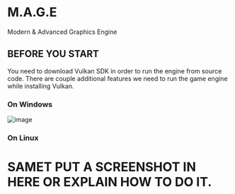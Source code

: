 # M.A.G.E
Modern & Advanced Graphics Engine

## BEFORE YOU START
You need to download Vulkan SDK in order to run the engine from source code. There are couple additional features we need to run the game engine while installing Vulkan.

### On Windows
![image](https://github.com/user-attachments/assets/f509e9d6-8a85-4ed6-94ba-51fbe80b6caa)

### On Linux
# SAMET PUT A SCREENSHOT IN HERE OR EXPLAIN HOW TO DO IT.
